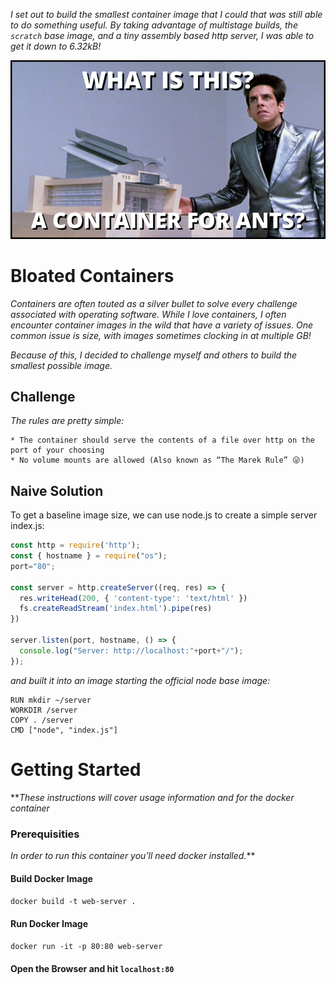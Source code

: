 *I set out to build the smallest container image that I could that was still able to do something useful. By taking advantage of multistage builds, the `scratch` base image, and a tiny assembly based http server, I was able to get it down to 6.32kB!*

![](image.png)

# Bloated Containers

*Containers are often touted as a silver bullet to solve every challenge associated with operating software. While I love containers, I often encounter container images in the wild that have a variety of issues. One common issue is size, with images sometimes clocking in at multiple GB!*

*Because of this, I decided to challenge myself and others to build the smallest possible image.*

## Challenge

*The rules are pretty simple:*

    * The container should serve the contents of a file over http on the port of your choosing
    * No volume mounts are allowed (Also known as “The Marek Rule” 😜)
    
## Naive Solution

To get a baseline image size, we can use node.js to create a simple server index.js:
```javascript
const http = require('http');
const { hostname } = require("os");
port="80";

const server = http.createServer((req, res) => {
  res.writeHead(200, { 'content-type': 'text/html' })
  fs.createReadStream('index.html').pipe(res)
})

server.listen(port, hostname, () => {
  console.log("Server: http://localhost:"+port+"/");
});
```
*and built it into an image starting the official node base image:*

```FROM node:14
RUN mkdir ~/server
WORKDIR /server
COPY . /server
CMD ["node", "index.js"]
```
# Getting Started

***These instructions will cover usage information and for the docker container*
### Prerequisities

*In order to run this container you'll need docker installed.***
    
#### Build Docker Image
``docker build -t web-server .``

#### Run Docker Image
``docker run -it -p 80:80 web-server``

#### Open the Browser and hit `localhost:80`



   






    
